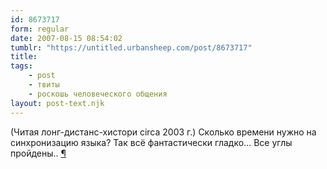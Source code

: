 ```yaml
---
id: 8673717
form: regular
date: 2007-08-15 08:54:02
tumblr: "https://untitled.urbansheep.com/post/8673717"
title:
tags:
    - post
    - твиты
    - роскошь человеческого общения
layout: post-text.njk
---
```


<p>(Читая лонг-дистанс-хистори circa 2003 г.) Сколько времени нужно на синхронизацию языка? Так всё фантастически гладко&hellip; Все углы пройдены.. <a href="http://twitter.com/urbansheep/statuses/206808572">¶</a></p>

